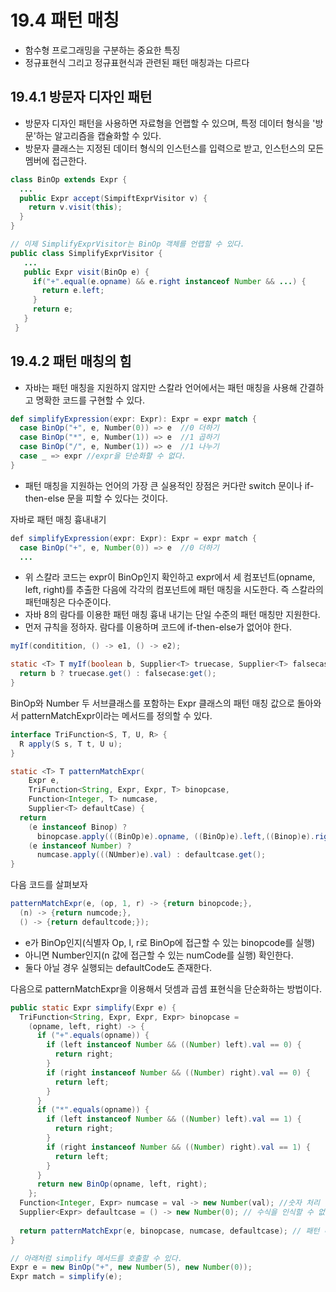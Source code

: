 # 19.4 패턴 매칭
- 함수형 프로그래밍을 구분하는 중요한 특징
- 정규표현식 그리고 정규표현식과 관련된 패턴 매칭과는 다르다

## 19.4.1 방문자 디자인 패턴
- 방문자 디자인 패턴을 사용하면 자료형을 언랩할 수 있으며, 특정 데이터 형식을 '방문'하는 알고리즘을 캡슐화할 수 있다. 
- 방문자 클래스는 지정된 데이터 형식의 인스턴스를 입력으로 받고, 인스턴스의 모든 멤버에 접근한다.



```java
class BinOp extends Expr {
  ...
  public Expr accept(SimpiftExprVisitor v) {
    return v.visit(this);
  }
}

// 이제 SimplifyExprVisitor는 BinOp 객체를 언랩할 수 있다.
public class SimplifyExprVisitor {
   ...
   public Expr visit(BinOp e) {
     if("+".equal(e.opname) && e.right instanceof Number && ...) {
       return e.left;
     }
     return e;
   }
 }
```

## 19.4.2 패턴 매칭의 힘
- 자바는 패턴 매칭을 지원하지 않지만 스칼라 언어에서는 패턴 매칭을 사용해 간결하고 명확한 코드를 구현할 수 있다.

```scala
def simplifyExpression(expr: Expr): Expr = expr match {
  case BinOp("+", e, Number(0)) => e  //0 더하기
  case BinOp("*", e, Number(1)) => e  //1 곱하기
  case BinOp("/", e, Number(1)) => e  //1 나누기
  case _ => expr //expr을 단순화할 수 없다.
}
```
- 패턴 매칭을 지원하는 언어의 가장 큰 실용적인 장점은 커다란 switch 문이나 if-then-else 문을 피할 수 있다는 것이다.

자바로 패턴 매칭 흉내내기
```java
def simplifyExpression(expr: Expr): Expr = expr match {
  case BinOp("+", e, Number(0)) => e  //0 더하기
  ...
```

- 위 스칼라 코드는 expr이 BinOp인지 확인하고 expr에서 세 컴포넌트(opname, left, right)를 추출한 다음에 각각의 컴포넌트에 패턴 매칭을 시도한다. 즉 스칼라의 패턴매칭은 다수준이다. 
- 자바 8의 람다를 이용한 패턴 매칭 흉내 내기는 단일 수준의 패턴 매칭만 지원한다. 
- 먼저 규칙을 정하자. 람다를 이용하며 코드에 if-then-else가 없어야 한다.

```java
myIf(conditition, () -> e1, () -> e2);

static <T> T myIf(boolean b, Supplier<T> truecase, Supplier<T> falsecase) {
  return b ? truecase.get() : falsecase:get();
}
```

BinOp와 Number 두 서브클래스를 포함하는 Expr 클래스의 패턴 매칭 값으로 돌아와서 patternMatchExpr이라는 메서드를 정의할 수 있다.

```java
interface TriFunction<S, T, U, R> {
  R apply(S s, T t, U u);
}

static <T> T patternMatchExpr(
    Expr e,
    TriFunction<String, Expr, Expr, T> binopcase,
    Function<Integer, T> numcase,
    Supplier<T> defaultCase) {
  return
    (e instanceof Binop) ? 
      binopcase.apply(((BinOp)e).opname, ((BinOp)e).left,((Binop)e).right) : 
    (e instanceof Number) ?
      numcase.apply(((NUmber)e).val) : defaultcase.get();
}

```

다음 코드를 살펴보자
```java
patternMatchExpr(e, (op, 1, r) -> {return binopcode;},
  (n) -> {return numcode;},
  () -> {return defaultcode;});
```
- e가 BinOp인지(식별자 Op, l, r로 BinOp에 접근할 수 있는 binopcode를 실행)
- 아니면 Number인지(n 값에 접근할 수 있는 numCode를 실행) 확인한다. 
- 둘다 아닐 경우 실행되는 defaultCode도 존재한다.


다음으로 patternMatchExpr을 이용해서 덧셈과 곱셈 표현식을 단순화하는 방법이다.
```java
public static Expr simplify(Expr e) {
  TriFunction<String, Expr, Expr, Expr> binopcase =
    (opname, left, right) -> {
      if ("+".equals(opname)) {
        if (left instanceof Number && ((Number) left).val == 0) {
          return right;
        }
        if (right instanceof Number && ((Number) right).val == 0) {
          return left;
        }
      }
      if ("*".equals(opname)) {
        if (left instanceof Number && ((Number) left).val == 1) {
          return right;
        }
        if (right instanceof Number && ((Number) right).val == 1) {
          return left;
        }
      }
      return new BinOp(opname, left, right);
    };
  Function<Integer, Expr> numcase = val -> new Number(val); //숫자 처리
  Supplier<Expr> defaultcase = () -> new Number(0); // 수식을 인식할 수 없을 때 기본 처리
  
  return patternMatchExpr(e, binopcase, numcase, defaultcase); // 패턴 매칭 적용
}

// 아래처럼 simplify 메서드를 호출할 수 있다.
Expr e = new BinOp("+", new Number(5), new Number(0));
Expr match = simplify(e);
```
